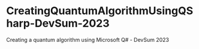 # CreatingQuantumAlgorithmUsingQSharp-DevSum-2023
Creating a quantum algorithm using Microsoft Q# - DevSum 2023
